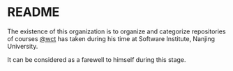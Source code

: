 # README

The existence of this organization is to organize and categorize repositories of courses [@wct](https://github.com/wuc9521) has taken during his time at Software Institute, Nanjing University. 

It can be considered as a farewell to himself during this stage.
